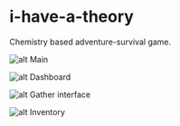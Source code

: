 # i-have-a-theory
Chemistry based adventure-survival game.

![alt Main](https://github.com/OshanIvantha/i-have-a-theory/blob/master/Project/Screenshots/Screenshot_1488532682.png)

![alt Dashboard](https://github.com/OshanIvantha/i-have-a-theory/blob/master/Project/Screenshots/Screenshot_1488532954.png)

![alt Gather interface](https://github.com/OshanIvantha/i-have-a-theory/blob/master/Project/Screenshots/Screenshot_1488532983.png)

![alt Inventory](https://github.com/OshanIvantha/i-have-a-theory/blob/master/Project/Screenshots/Screenshot_1488533009.png)
